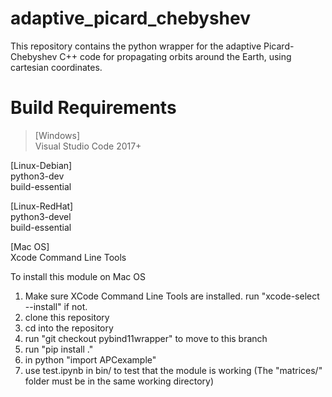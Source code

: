 # adaptive_picard_chebyshev
This repository contains the python wrapper for the adaptive Picard-Chebyshev C++ code for propagating orbits around the Earth, using cartesian coordinates.
# Build Requirements
>[Windows]  
Visual Studio Code 2017+

[Linux-Debian]  
python3-dev  
build-essential

[Linux-RedHat]  
python3-devel  
build-essential

[Mac OS]  
Xcode Command Line Tools

To install this module on Mac OS

1. Make sure XCode Command Line Tools are installed. run "xcode-select --install" if not.
2. clone this repository
3. cd into the repository
4. run "git checkout pybind11wrapper" to move to this branch
5. run "pip install ."
6. in python "import APCexample"
7. use test.ipynb in bin/ to test that the module is working (The "matrices/" folder must be in the same working directory)
